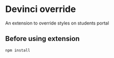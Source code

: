 # Devinci override
An extension to override styles on students portal

## Before using extension
```
npm install
```